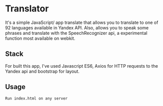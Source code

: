 # Translator

It's a simple JavaScript/ app translate that allows you to translate to one of 92 languages available in Yandex API. Also, allows you to speak some phrases and translate with the SpeechRecognizer api, a experimental function most available on webkit.

## Stack

For built this app, I've used Javascript ES6, Axios for HTTP requests to the Yandex api and bootstrap for layout.


## Usage

```bash
Run index.html on any server
```